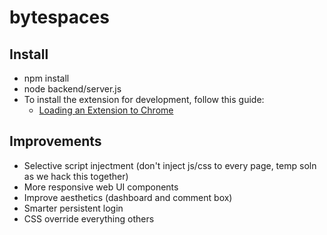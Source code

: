 # bytespaces

## Install
* npm install
* node backend/server.js
* To install the extension for development, follow this guide:
  * [Loading an Extension to Chrome](https://developer.chrome.com/extensions/getstarted#unpacked)

## Improvements
* Selective script injectment (don't inject js/css to every page, temp soln as we hack this together)
* More responsive web UI components
* Improve aesthetics (dashboard and comment box)
* Smarter persistent login
* CSS override everything others